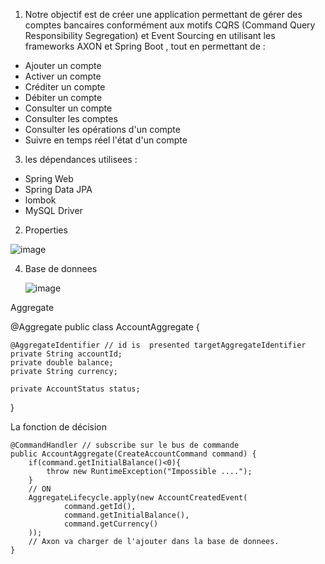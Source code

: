1. Notre objectif est de créer une application permettant de gérer des comptes bancaires conformément aux motifs CQRS (Command Query Responsibility Segregation) et Event Sourcing en utilisant les frameworks AXON et Spring Boot , tout en permettant de :

- Ajouter un compte
- Activer un compte
- Créditer un compte
- Débiter un compte
- Consulter un compte
- Consulter les comptes
- Consulter les opérations d'un compte
- Suivre en temps réel l'état d'un compte
3. les dépendances utilisees :
- Spring Web
- Spring Data JPA
- lombok
- MySQL Driver

2. Properties

   
![image](https://github.com/OumaymaMHT123/Event_Driven_Architecture/assets/95369549/c6f98a2a-3c20-4136-93b0-359502965d83)

4. Base de donnees


   ![image](https://github.com/OumaymaMHT123/Event_Driven_Architecture/assets/95369549/3e277d3f-1c4d-46fe-8eb7-8a9ab130a2e6)

Aggregate

   @Aggregate
public class AccountAggregate {

    @AggregateIdentifier // id is  presented targetAggregateIdentifier
    private String accountId;
    private double balance;
    private String currency;

    private AccountStatus status;
}

La fonction de décision

    @CommandHandler // subscribe sur le bus de commande
    public AccountAggregate(CreateAccountCommand command) {
        if(command.getInitialBalance()<0){
            throw new RuntimeException("Impossible ....");
        }
        // ON
        AggregateLifecycle.apply(new AccountCreatedEvent(
                command.getId(),
                command.getInitialBalance(),
                command.getCurrency()
        ));
        // Axon va charger de l'ajouter dans la base de donnees.
    }
   

  
